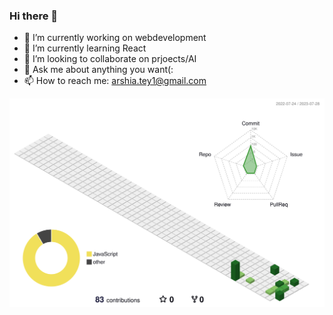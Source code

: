 ### Hi there 👋

- 🔭 I’m currently working on webdevelopment
- 🌱 I’m currently learning React
- 👯 I’m looking to collaborate on prjoects/AI
- 💬 Ask me about anything you want(:
- 📫 How to reach me: arshia.tey1@gmail.com

![](./profile-3d-contrib/profile-green-animate.svg)
